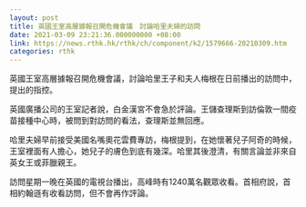 ```yaml
---
layout: post
title: 英國王室高層據報召開危機會議　討論哈里夫婦的訪問
date: 2021-03-09 23:21:36.000000000 +08:00
link: https://news.rthk.hk/rthk/ch/component/k2/1579666-20210309.htm
categories: rthk
---
```


英國王室高層據報召開危機會議，討論哈里王子和夫人梅根在日前播出的訪問中，提出的指控。

英國廣播公司的王室記者說，白金漢宮不會急於評論。王儲查理斯到訪倫敦一間疫苗接種中心時，被問到對訪問的看法，查理斯並無回應。

哈里夫婦早前接受美國名嘴奧花雲費專訪，梅根提到，在她懷著兒子阿奇的時候，王室裡面有人擔心，她兒子的膚色到底有幾深。哈里其後澄清，有關言論並非來自英女王或菲臘親王。

訪問星期一晚在英國的電視台播出，高峰時有1240萬名觀眾收看。首相府說，首相約翰遜有收看訪問，但不會再作評論。
